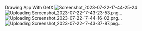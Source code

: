 Drawing App With GetX
![Screenshot_2023-07-22-17-44-25-24](https://github.com/fadyZaherEng/Drawing_app/assets/60519197/4d88942e-3c8c-47cb-9e67-a4b231ea3937)
![Uploading Screenshot_2023-07-22-17-43-23-53.png…]()
![Uploading Screenshot_2023-07-22-17-44-16-02.png…]()
![Uploading Screenshot_2023-07-22-17-43-37-87.png…]()
